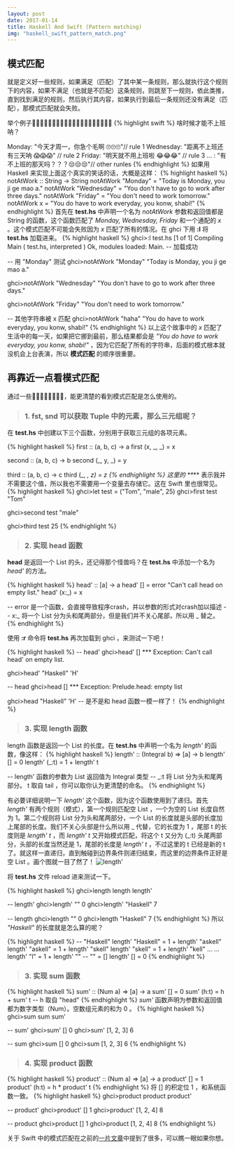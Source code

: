```yaml
---
layout: post
date: 2017-01-14
title: Haskell And Swift (Pattern matching)
img: "haskell_swift_pattern_match.png"
---
```


<h2>模式匹配</h2>

就是定义好一些规则，如果满足（匹配）了其中某一条规则，那么就执行这个规则下的内容，如果不满足（也就是不匹配）这条规则，则跳至下一规则，依此类推，直到找到满足的规则，然后执行其内容，如果执行到最后一条规则还没有满足（匹配），那模式匹配就会失败。

举个例子🌰🌰🌰🌰🌰🌰🌰🌰🌰🌰🌰🌰🌰🌰🌰🌰🌰🌰🌰🌰
{% highlight swift %}
啥时候才能不上班呐？

Monday: "今天才周一，你急个毛啊 🙄🙄🙄"// rule 1
Wednesday: "距离不上班还有三天呐 😱😱😱" // rule 2
Friday: "明天就不用上班啦 😂😂😂" // rule 3
... : "有不上班的那天吗？？？😒😒😒"// other runles
{% endhighlight %}
如果用 Haskell 来实现上面这个真实的笑话的话，大概是这样：
{% highlight haskell %}
notAtWork :: String -> String
notAtWork "Monday" = "Today is Monday, you ji ge mao a."
notAtWork "Wednesday" = "You don't have to go to work after three days."
notAtWork "Friday" = "You don't need to work tomorrow."
notAtWork x = "You do have to work everyday, you konw, shabi!"
{% endhighlight %}
首先在 **test.hs** 中声明一个名为 *notAtWork* 参数和返回值都是 String 的函数，这个函数匹配了 *Monday, Wednesday, Friday* 和一个通配的 *x* 。这个模式匹配不可能会失败因为 *x* 匹配了所有的情况。在 ghci 下用 **:l** 将 **test.hs** 加载进来。
{% highlight haskell %}
ghci>:l test.hs
[1 of 1] Compiling Main             ( test.hs, interpreted )
Ok, modules loaded: Main.
-- 加载成功

-- 用 "Monday" 测试
ghci>notAtWork "Monday"
"Today is Monday, you ji ge mao a."

ghci>notAtWork "Wednesday"
"You don't have to go to work after three days."

ghci>notAtWork "Friday"
"You don't need to work tomorrow."

-- 其他字符串被 x 匹配
ghci>notAtWork "haha"
"You do have to work everyday, you konw, shabi!"
{% endhighlight %}
以上这个故事中的 *x* 匹配了生活中的每一天，如果把它挪到最前，那么结果都会是 *"You do have to work everyday, you konw, shabi!"* ，因为它匹配了所有的字符串，后面的模式根本就没机会上台表演，所以 **模式匹配** 的顺序很重要。


<h2>再靠近一点看模式匹配</h2>
通过一些🌰🌰🌰🌰🌰🌰🌰🌰，能更清楚的看到模式匹配是怎么使用的。

><h3>1. fst, snd 可以获取 Tuple 中的元素，那么三元组呢？</h3>

在 **test.hs** 中创建以下三个函数，分别用于获取三元组的各项元素。

{% highlight haskell %}
first :: (a, b, c) -> a
first (x, _, _) = x

second :: (a, b, c) -> b
second (_, y, _) = y

third :: (a, b, c) -> c
third (_, _, z) = z
{% endhighlight %}
这里的 **_** 表示我并不需要这个值，所以我也不需要用一个变量去存储它。这在 Swift 里也很常见。
{% highlight haskell %}
ghci>let test = ("Tom", "male", 25)
ghci>first test
"Tom"

ghci>second test
"male"

ghci>third test
25
{% endhighlight %}

><h3>2. 实现 head 函数</h3>

**head** 是返回一个 List 的头，还记得那个怪兽吗？在 **test.hs** 中添加一个名为 *head'* 的方法。

{% highlight haskell %}
head' :: [a] -> a
head' [] = error "Can't call head on empty list."
head' (x:_) = x

-- error 是一个函数，会直接导致程序crash，并以参数的形式对crash加以描述
-- x:_ 将一个 List 分为头和尾两部分，但是我们并不关心尾部，所以用 _ 替之。
{% endhighlight %}

使用 **:r** 命令将 **test.hs** 再次加载到 ghci ，来测试一下吧！

{% highlight haskell %}
-- head'
ghci>head' []
*** Exception: Can't call head' on empty list.

ghci>head' "Haskell"
'H'

-- head
ghci>head []
*** Exception: Prelude.head: empty list

ghci>head "Haskell"
'H'
-- 是不是和 head 函数一模一样了！
{% endhighlight %}

><h3>3. 实现 length 函数</h3>

length 函数是返回一个 List 的长度。在 **test.hs** 中声明一个名为 *length'* 的函数，像这样：
{% highlight haskell %}
length' :: (Integral b) => [a] -> b
length' [] = 0
length' (_:t) = 1 + length' t

-- length' 函数的参数为 List 返回值为 Integral 类型
-- _:t 将 List 分为头和尾两部分。 t 取自 tail ，你可以取你认为更清楚的命名。
{% endhighlight %}

有必要详细说明一下 *length'* 这个函数，因为这个函数使用到了递归。首先 *length'* 有两个规则（模式），第一个规则匹配空 List ，一个为空的 List 长度自然为 1。第二个规则将 List 分为头和尾两部分，一个 List 的长度就是头部的长度加上尾部的长度。我们不关心头部是什么所以用 _ 代替，它的长度为 1 ，尾部 t 的长度则是 *length' t* ，而 *length' t* 又开始模式匹配，将这个 t 又分为 (_:t) 头尾两部分，头部的长度当然还是 1，尾部的长度是 *length' t* ，不过这里的 t 已经是新的 t 了。就这样一直递归，直到触碰到边界条件则递归结束，而这里的边界条件正好是空 List 。画个图就一目了然了！ ![length'](http://ogkg37m8j.bkt.clouddn.com/image/haskell-and-swift/pattern-match/haskell_and_swift_pattern_match_length.jpg)

将 **test.hs** 文件 reload 进来测试一下。

{% highlight haskell %}
ghci>length
length   length'

-- length'
ghci>length' ""
0
ghci>length' "Haskell"
7

-- length
ghci>length ""
0
ghci>length "Haskell"
7
{% endhighlight %}
所以 *"Haskell"* 的长度就是怎么算的呢？

{% highlight haskell %}
-- "Haskell"
length' "Haskell" = 1 + length' "askell"
length' "askell" = 1 + length' "skell"
length' "skell" = 1 + length' "kell"
...
...
length' "l" = 1 + length' "" -- "" = []
length' [] = 0
{% endhighlight %}

><h3>3. 实现 sum 函数</h3>

{% highlight haskell %}
sum' :: (Num a) => [a] -> a
sum' [] = 0
sum' (h:t) = h + sum' t -- h 取自 "head"
{% endhighlight %}
*sum'* 函数声明为参数和返回值都为数字类型（Num）。空数组元素的和为 0 。
{% highlight haskell %}
ghci>sum
sum   sum'

-- sum'
ghci>sum' []
0
ghci>sum' [1, 2, 3]
6

-- sum
ghci>sum []
0
ghci>sum [1, 2, 3]
6
{% endhighlight %}

><h3>4. 实现 product 函数</h3>

{% highlight haskell %}
product' :: (Num a) => [a] -> a
product' [] = 1
product' (h:t) = h * product' t
{% endhighlight %}
将 [] 的积定位 1 ，和系统函数一致。
{% highlight haskell %}
ghci>product
product   product'

-- product'
ghci>product' []
1
ghci>product' [1, 2, 4]
8

-- product
ghci>product []
1
ghci>product [1, 2, 4]
8
{% endhighlight %}

关于 Swift 中的模式匹配在之前的[一片文章](https://redtwowolf.github.io/2016/12/29/Optionals.html)中提到了很多，可以瞧一眼如果你想。

